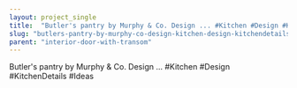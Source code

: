 ```yaml
---
layout: project_single
title:  "Butler's pantry by Murphy & Co. Design ... #Kitchen #Design #KitchenDetails #Ideas"
slug: "butlers-pantry-by-murphy-co-design-kitchen-design-kitchendetails-ideas"
parent: "interior-door-with-transom"
---
```

Butler's pantry by Murphy & Co. Design ... #Kitchen #Design #KitchenDetails #Ideas